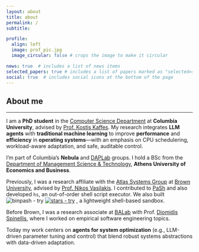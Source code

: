 ```yaml
---
layout: about
title: about
permalink: /
subtitle:

profile:
  align: left
  image: prof_pic.jpg
  image_circular: false # crops the image to make it circular

news: true  # includes a list of news items
selected_papers: true # includes a list of papers marked as "selected={true}"
social: true  # includes social icons at the bottom of the page
---
```



<h2 id="select-publications">About me</h2>
<hr style="border-width: 2px;">


<p>
I am a <strong>PhD student</strong> in the <a href="https://www.cs.columbia.edu/">Computer Science Department</a> at <strong>Columbia University</strong>, advised by <a href="https://www.cs.columbia.edu/~kkaffes/index.html">Prof. Kostis Kaffes</a>. My research integrates <strong>LLM agents</strong> with <strong>traditional machine learning</strong> to improve <strong>performance</strong> and <strong>efficiency</strong> in <strong>operating systems</strong>—with an emphasis on CPU schedulering, workload-aware adaptation, and safe, auditable control.
</p>

<p>
I’m part of Columbia’s <strong>Nebula</strong>  and <a href="https://daplab.cs.columbia.edu/">DAPLab</a> groups. I hold a BSc from the <a href="https://www.dept.aueb.gr/en/dmst">Department of Management Science &amp; Technology</a>, <strong>Athens University of Economics and Business</strong>.
</p>

<p>
Previously, I was a research affiliate with the 
<a href="https://atlas-group.cs.brown.edu/">Atlas Systems Group</a> at <a href="https://cs.brown.edu/">Brown University</a>, advised by <a href="https://nikos.vasilak.is/">Prof. Nikos Vasilakis</a>. I contributed to 
<a href="https://binpa.sh">PaSh</a> and also developed 
<code>hs</code>, an out-of-order shell script executor. 
We also built <a src="https://github.com/binpash/try"><img src="https://img.shields.io/static/v1?label=binpash&message=try&color=blue&logo=github" alt="binpash - try"></a> <a href="https://github.com/binpash/try"><img src="https://img.shields.io/github/stars/binpash/try?style=social" alt="stars - try"></a>
, a lightweight shell-based sandbox.
</p>

<p>
Before Brown, I was a research associate at <a href="https://www.balab.aueb.gr">BALab</a> with 
Prof. <a href="https://www2.dmst.aueb.gr/dds/index.el.html">Diomidis Spinellis</a>, where I worked on empirical software engineering topics.
</p>

<p>
Today my work centers on <strong>agents for system optimization</strong> (e.g., LLM-driven parameter tuning and control) that blend robust systems abstractions with data-driven adaptation.
</p>